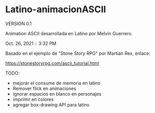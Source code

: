# Latino-animacionASCII

VERSION 0.1

Animation ASCII desarrollada en Latino por Melvin Guerrero.

Oct. 26, 2021 :: 3:32 PM

Basado en el ejemplo de "Stone Story RPG" por Martian Rex, enlace:

https://stonestoryrpg.com/ascii_tutorial.html

TODO:
  - mejorar el consume de memoria en latino
  - Remover flick en animaciones
  - ignorar espacios en blanco en personajes
  - imprimir en colores
  - agregar box-drawing API para latino
